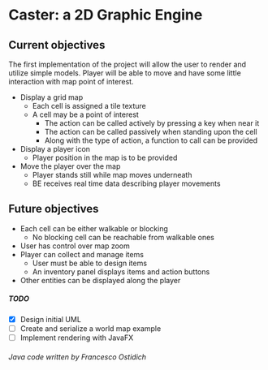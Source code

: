 # Caster: a 2D Graphic Engine

## Current objectives

The first implementation of the project will allow the user to render and utilize simple models.
Player will be able to move and have some little interaction with map point of interest.

- Display a grid map
    - Each cell is assigned a tile texture
    - A cell may be a point of interest
        - The action can be called actively by pressing a key when near it
        - The action can be called passively when standing upon the cell
        - Along with the type of action, a function to call can be provided
- Display a player icon
    - Player position in the map is to be provided
- Move the player over the map
    - Player stands still while map moves underneath
    - BE receives real time data describing player movements

## Future objectives

- Each cell can be either walkable or blocking
    - No blocking cell can be reachable from walkable ones
- User has control over map zoom
- Player can collect and manage items
    - User must be able to design items
    - An inventory panel displays items and action buttons
- Other entities can be displayed along the player

##### TODO
- [x] Design initial UML
- [ ] Create and serialize a world map example
- [ ] Implement rendering with JavaFX

###### Java code written by Francesco Ostidich

